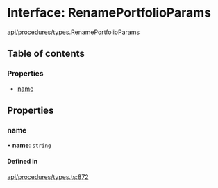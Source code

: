 # Interface: RenamePortfolioParams

[api/procedures/types](../wiki/api.procedures.types).RenamePortfolioParams

## Table of contents

### Properties

- [name](../wiki/api.procedures.types.RenamePortfolioParams#name)

## Properties

### name

• **name**: `string`

#### Defined in

[api/procedures/types.ts:872](https://github.com/PolymeshAssociation/polymesh-sdk/blob/46129005/src/api/procedures/types.ts#L872)
